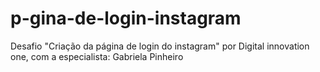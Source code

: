 # p-gina-de-login-instagram
Desafio "Criação da página de login do instagram" por Digital innovation one, com a especialista: Gabriela Pinheiro

